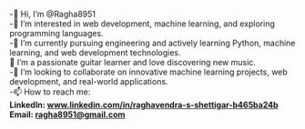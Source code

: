 -👋 Hi, I’m @Ragha8951
<br>
-👀 I’m interested in web development, machine learning, and exploring programming languages.
<br>
-🌱 I’m currently pursuing engineering and actively learning Python, machine learning, and web development technologies.
<br>
🎸 I’m a passionate guitar learner and love discovering new music.
<br>
-💞️ I’m looking to collaborate on innovative machine learning projects, web development, and real-world applications.
<br>
-📫 How to reach me:
     <br>
     <b>LinkedIn: www.linkedin.com/in/raghavendra-s-shettigar-b465ba24b</b>
     <br>
     <b>Email: ragha8951@gmail.com</b>

<!---
Ragha8951/Ragha8951 is a ✨ special ✨ repository because its `README.md` (this file) appears on your GitHub profile.
You can click the Preview link to take a look at your changes.
--->

